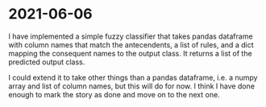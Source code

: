 # 2021-06-06
I have implemented a simple fuzzy classifier that takes pandas dataframe with column names that match the antecendents, a list of rules, and a dict mapping the consequent names to the output class.   It returns a list of the predicted output class.  

I could extend it to take other things than a pandas dataframe, i.e. a numpy array and list of column names, but this will do for now.  I think I have done enough to mark the story as done and move on to the next one.

